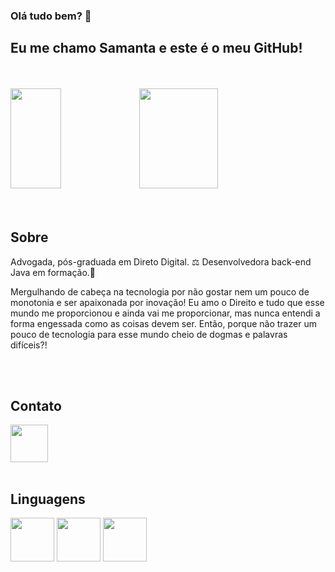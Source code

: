 ### Olá tudo bem? 👋

## Eu me chamo **Samanta** e este é o meu GitHub!
</br>
</br>


<div>
<img height="160em" width="40%" src = "https://github-readme-stats.vercel.app/api?username=SamantaMarry&show_icons=true&theme=dark"/>

<img height="160em" width="50%" src = "https://github-readme-stats.vercel.app/api/top-langs/?username=SamantaMarry&layout=compact"/>
</div>

</br>
</br>

## Sobre
<p>
Advogada, pós-graduada em Direto Digital. ⚖️
Desenvolvedora back-end Java em formação.📝

Mergulhando de cabeça na tecnologia por não gostar nem um pouco de monotonia e ser apaixonada por inovação!
Eu amo o Direito e tudo que esse mundo me proporcionou e ainda vai me proporcionar, mas nunca entendi a forma engessada como as coisas devem ser.
Então, porque não trazer um pouco de tecnologia para esse mundo cheio de dogmas e palavras difíceis?!
</p>


</br>
</br>


## Contato

<a href="https://www.linkedin.com/in/samantamarry/">
   <img src="https://cdn.jsdelivr.net/gh/devicons/devicon/icons/linkedin/linkedin-original.svg" align="center" heigth="50" width="60" />
 

</a>    


</br>
</br>


## Linguagens

<div>
<img src="https://cdn.jsdelivr.net/gh/devicons/devicon/icons/python/python-original-wordmark.svg"  align="center" heigth="50" width="70"/>
<img src="https://cdn.jsdelivr.net/gh/devicons/devicon/icons/java/java-original-wordmark.svg" align="center" heigth="50" width="70"/>
<img src="https://cdn.jsdelivr.net/gh/devicons/devicon/icons/javascript/javascript-original.svg" align="center" heigth="50" width="70"/>



    

</div>


